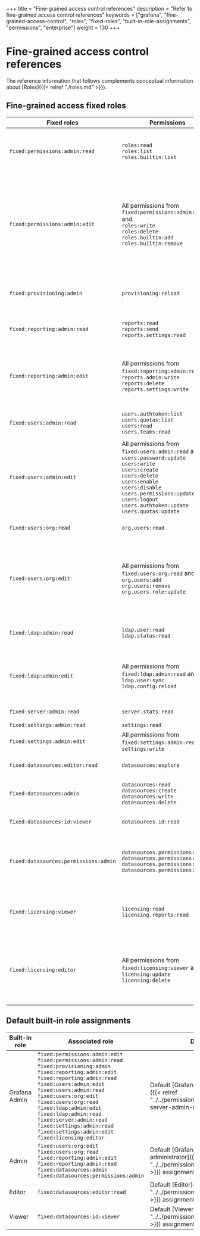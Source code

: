 +++
title = "Fine-grained access control references"
description = "Refer to fine-grained access control references"
keywords = ["grafana", "fine-grained-access-control", "roles", "fixed-roles", "built-in-role-assignments", "permissions", "enterprise"]
weight = 130
+++

# Fine-grained access control references

The reference information that follows complements conceptual information about [Roles]({{< relref "./roles.md" >}}).

## Fine-grained access fixed roles

| Fixed roles                           | Permissions                                                                                                                                                                                                                                                                  | Descriptions                                                                                                                              |
| ------------------------------------- | ---------------------------------------------------------------------------------------------------------------------------------------------------------------------------------------------------------------------------------------------------------------------------- | ----------------------------------------------------------------------------------------------------------------------------------------- |
| `fixed:permissions:admin:read`        | `roles:read`<br>`roles:list`<br>`roles.builtin:list`<!-- TODO: add user role assignment permissions -->                                                                                                                                                                                                                         | Allows to list and get available roles and built-in role assignments.                                                                     |
| `fixed:permissions:admin:edit`        | All permissions from `fixed:permissions:admin:read` and <br>`roles:write`<br>`roles:delete`<br>`roles.builtin:add`<br>`roles.builtin:remove` <!-- TODO: add user role assignment permissions-->                                                                                                                                | Allows every read action and in addition allows to create, change and delete custom roles and create or remove built-in role assignments. |
| `fixed:provisioning:admin`            | `provisioning:reload`                                                                                                                                                                                                                                                        | Allow provisioning configurations to be reloaded.                                                                                         |
| `fixed:reporting:admin:read`          | `reports:read`<br>`reports:send`<br>`reports.settings:read`                                                                                                                                                                                                                  | Allows to read reports and report settings.                                                                                               |
| `fixed:reporting:admin:edit`          | All permissions from `fixed:reporting:admin:read` and <br>`reports.admin:write`<br>`reports:delete`<br>`reports.settings:write`                                                                                                                                              | Allows every read action for reports and in addition allows to administer reports.                                                        |
| `fixed:users:admin:read`              | `users.authtoken:list`<br>`users.quotas:list`<br>`users:read`<br>`users.teams:read`                                                                                                                                                                                          | Allows to list and get users and related information.                                                                                     |
| `fixed:users:admin:edit`              | All permissions from `fixed:users:admin:read` and <br>`users.password:update`<br>`users:write`<br>`users:create`<br>`users:delete`<br>`users:enable`<br>`users:disable`<br>`users.permissions:update`<br>`users:logout`<br>`users.authtoken:update`<br>`users.quotas:update` | Allows every read action for users and in addition allows to administer users.                                                            |
| `fixed:users:org:read`                | `org.users:read`                                                                                                                                                                                                                                                             | Allows to get user organizations.                                                                                                         |
| `fixed:users:org:edit`                | All permissions from `fixed:users:org:read` and <br>`org.users:add`<br>`org.users:remove`<br>`org.users.role:update`                                                                                                                                                         | Allows every read action for user organizations and in addition allows to administer user organizations.                                  |
| `fixed:ldap:admin:read`               | `ldap.user:read`<br>`ldap.status:read`                                                                                                                                                                                                                                       | Allows to read LDAP information and status.                                                                                               |
| `fixed:ldap:admin:edit`               | All permissions from `fixed:ldap:admin:read` and <br>`ldap.user:sync`<br>`ldap.config:reload`                                                                                                                                                                                | Allows every read action for LDAP and in addition allows to administer LDAP.                                                              |
| `fixed:server:admin:read`             | `server.stats:read`                                                                                                                                                                                                                                                          | Read server stats                                                                                                                         |
| `fixed:settings:admin:read`           | `settings:read`                                                                                                                                                                                                                                                              | Read settings                                                                                                                             |
| `fixed:settings:admin:edit`           | All permissions from `fixed:settings:admin:read` and<br>`settings:write`                                                                                                                                                                                                     | Update settings                                                                                                                           |
| `fixed:datasources:editor:read`       | `datasources:explore`                                                                                                                                                                                                                                                        | Allows to access the **Explore** tab                                                                                                      |
| `fixed:datasources:admin`             | `datasources:read`<br>`datasources:create`<br>`datasources:write`<br>`datasources:delete`                                                                                                                                                                                    | Allows to create, read, update, delete data sources.                                                                                      |
| `fixed:datasources:id:viewer`         | `datasources.id:read`                                                                                                                                                                                                                                                        | Allows to read data source IDs.                                                                                                           |
| `fixed:datasources:permissions:admin` | `datasources.permissions:create`<br> `datasources.permissions:read`<br> `datasources.permissions:delete`<br>`datasources.permissions:toggle`                                                                                                                                 | Allows to create, read, delete, enable, or disable data source permissions                                                                |
| `fixed:licensing:viewer`              | `licensing:read`<br>`licensing.reports:read`                                                                                                                                                                                                                                 | Read licensing information and custom permission reports.                                                                                 |
| `fixed:licensing:editor`              | All permissions from `fixed:licensing:viewer` and <br>`licensing:update`<br>`licensing:delete`                                                                                                                                                                               | Read licensing information and custom permission reports, and update and delete the license token.                                        |

## Default built-in role assignments

| Built-in role | Associated role                                                                                                                                                                                                                                                                                                                                                                                                                                         | Description                                                                                                                 |
| ------------- | ------------------------------------------------------------------------------------------------------------------------------------------------------------------------------------------------------------------------------------------------------------------------------------------------------------------------------------------------------------------------------------------------------------------------------------------------------- | --------------------------------------------------------------------------------------------------------------------------- |
| Grafana Admin | `fixed:permissions:admin:edit`<br>`fixed:permissions:admin:read`<br>`fixed:provisioning:admin`<br>`fixed:reporting:admin:edit`<br>`fixed:reporting:admin:read`<br>`fixed:users:admin:edit`<br>`fixed:users:admin:read`<br>`fixed:users:org:edit`<br>`fixed:users:org:read`<br>`fixed:ldap:admin:edit`<br>`fixed:ldap:admin:read`<br>`fixed:server:admin:read`<br>`fixed:settings:admin:read`<br>`fixed:settings:admin:edit`<br>`fixed:licensing:editor` | Default [Grafana server administrator]({{< relref "../../permissions/_index.md#grafana-server-admin-role" >}}) assignments. |
| Admin         | `fixed:users:org:edit`<br>`fixed:users:org:read`<br>`fixed:reporting:admin:edit`<br>`fixed:reporting:admin:read`<br>`fixed:datasources:admin`<br>`fixed:datasources:permissions:admin`                                                                                                                                                                                                                                                                  | Default [Grafana organization administrator]({{< relref "../../permissions/organization_roles.md" >}}) assignments.         |
| Editor        | `fixed:datasources:editor:read`                                                                                                                                                                                                                                                                                                                                                                                                                         | Default [Editor]({{< relref "../../permissions/organization_roles.md" >}}) assignments.                                     |
| Viewer        | `fixed:datasources:id:viewer`                                                                                                                                                                                                                                                                                                                                                                                                                           | Default [Viewer]({{< relref "../../permissions/organization_roles.md" >}}) assignments.                                     |

